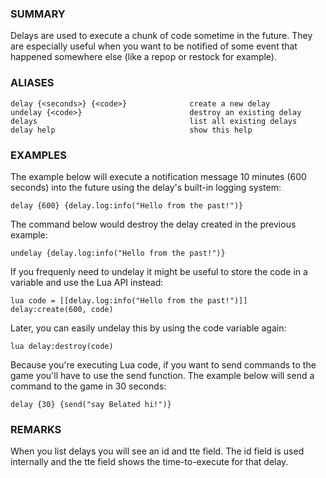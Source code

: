 ### SUMMARY
Delays are used to execute a chunk of code sometime in the future. They are 
especially useful when you want to be notified of some event that happened
somewhere else (like a repop or restock for example).

### ALIASES
```
delay {<seconds>} {<code>}              create a new delay
undelay {<code>}                        destroy an existing delay
delays                                  list all existing delays
delay help                              show this help
```

### EXAMPLES
The example below will execute a notification message 10 minutes (600 seconds)
into the future using the delay's built-in logging system:
```
delay {600} {delay.log:info("Hello from the past!")}
```

The command below would destroy the delay created in the previous example:
```
undelay {delay.log:info("Hello from the past!")}
```

If you frequenly need to undelay it might be useful to store the code in a
variable and use the Lua API instead:
```
lua code = [[delay.log:info("Hello from the past!")]]
delay:create(600, code)
```

Later, you can easily undelay this by using the code variable again:
```
lua delay:destroy(code)
```

Because you're executing Lua code, if you want to send commands to the game
you'll have to use the send function. The example below will send a command to
the game in 30 seconds:
```
delay {30} {send("say Belated hi!")}
```

### REMARKS
When you list delays you will see an id and tte field. The id field is used 
internally and the tte field shows the time-to-execute for that delay.